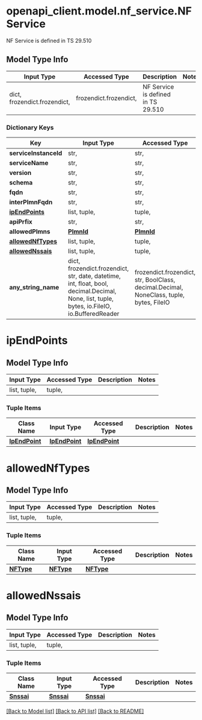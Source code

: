 # openapi_client.model.nf_service.NFService

NF Service is defined in TS 29.510

## Model Type Info
Input Type | Accessed Type | Description | Notes
------------ | ------------- | ------------- | -------------
dict, frozendict.frozendict,  | frozendict.frozendict,  | NF Service is defined in TS 29.510 | 

### Dictionary Keys
Key | Input Type | Accessed Type | Description | Notes
------------ | ------------- | ------------- | ------------- | -------------
**serviceInstanceId** | str,  | str,  |  | [optional] 
**serviceName** | str,  | str,  |  | [optional] 
**version** | str,  | str,  |  | [optional] 
**schema** | str,  | str,  |  | [optional] 
**fqdn** | str,  | str,  |  | [optional] 
**interPlmnFqdn** | str,  | str,  |  | [optional] 
**[ipEndPoints](#ipEndPoints)** | list, tuple,  | tuple,  |  | [optional] 
**apiPrfix** | str,  | str,  |  | [optional] 
**allowedPlmns** | [**PlmnId**](PlmnId.md) | [**PlmnId**](PlmnId.md) |  | [optional] 
**[allowedNfTypes](#allowedNfTypes)** | list, tuple,  | tuple,  |  | [optional] 
**[allowedNssais](#allowedNssais)** | list, tuple,  | tuple,  |  | [optional] 
**any_string_name** | dict, frozendict.frozendict, str, date, datetime, int, float, bool, decimal.Decimal, None, list, tuple, bytes, io.FileIO, io.BufferedReader | frozendict.frozendict, str, BoolClass, decimal.Decimal, NoneClass, tuple, bytes, FileIO | any string name can be used but the value must be the correct type | [optional]

# ipEndPoints

## Model Type Info
Input Type | Accessed Type | Description | Notes
------------ | ------------- | ------------- | -------------
list, tuple,  | tuple,  |  | 

### Tuple Items
Class Name | Input Type | Accessed Type | Description | Notes
------------- | ------------- | ------------- | ------------- | -------------
[**IpEndPoint**](IpEndPoint.md) | [**IpEndPoint**](IpEndPoint.md) | [**IpEndPoint**](IpEndPoint.md) |  | 

# allowedNfTypes

## Model Type Info
Input Type | Accessed Type | Description | Notes
------------ | ------------- | ------------- | -------------
list, tuple,  | tuple,  |  | 

### Tuple Items
Class Name | Input Type | Accessed Type | Description | Notes
------------- | ------------- | ------------- | ------------- | -------------
[**NFType**](NFType.md) | [**NFType**](NFType.md) | [**NFType**](NFType.md) |  | 

# allowedNssais

## Model Type Info
Input Type | Accessed Type | Description | Notes
------------ | ------------- | ------------- | -------------
list, tuple,  | tuple,  |  | 

### Tuple Items
Class Name | Input Type | Accessed Type | Description | Notes
------------- | ------------- | ------------- | ------------- | -------------
[**Snssai**](Snssai.md) | [**Snssai**](Snssai.md) | [**Snssai**](Snssai.md) |  | 

[[Back to Model list]](../../README.md#documentation-for-models) [[Back to API list]](../../README.md#documentation-for-api-endpoints) [[Back to README]](../../README.md)

